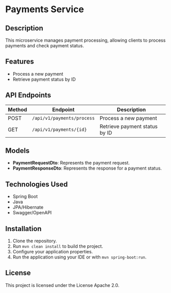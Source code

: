 # Payments Service

## Description
This microservice manages payment processing, allowing clients to process payments and check payment status.

## Features
- Process a new payment
- Retrieve payment status by ID

## API Endpoints

| Method | Endpoint                   | Description                      |
|--------|----------------------------|----------------------------------|
| POST   | `/api/v1/payments/process` | Process a new payment            |
| GET    | `/api/v1/payments/{id}`    | Retrieve payment status by ID    |

## Models

- **PaymentRequestDto**: Represents the payment request.
- **PaymentResponseDto**: Represents the response for a payment status.

## Technologies Used
- Spring Boot
- Java
- JPA/Hibernate
- Swagger/OpenAPI

## Installation
1. Clone the repository.
2. Run `mvn clean install` to build the project.
3. Configure your application properties.
4. Run the application using your IDE or with `mvn spring-boot:run`.

## License
This project is licensed under the License Apache 2.0.
